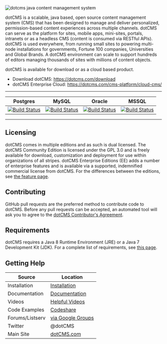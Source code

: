 
<img src="https://dotcms.com/dA/99fe3769-d649/256w/dotcms.png" title="dotcms java content management system">

dotCMS is a scalable, java based, open source content management system (CMS) that has been designed to manage and deliver personalized, permission-based content experiences across multiple channels.  dotCMS can serve as the platform for sites, mobile apps, mini-sites, portals, intranets or as a headless CMS (content is consumed via RESTful APIs).  dotCMS is used everywhere, from running small sites to powering multi-node installations for governments, Fortune 100 companies, Universities and Global Brands. A dotCMS environment can scale to support hundreds of editors managing thousands of sites with millions of content objects.  

dotCMS is available for download or as a cloud based product.


- Download dotCMS: https://dotcms.com/download
- dotCMS Enterprise Cloud: https://dotcms.com/cms-platform/cloud-cms/
---

| Postgres | MySQL | Oracle | MSSQL |
| -------- | ----- | ------ | ----- |
| [![Build Status](https://cb.dotcms.com/buildStatus/icon?job=Build_Full_Tester_Func_Int_master_Postgres)](https://cb.dotcms.com/job/Build_Full_Tester_Func_Int_master_Postgres) | [![Build Status](https://cb.dotcms.com/buildStatus/icon?job=Build_Full_Tester_Func_Int_master_MySQL)](https://cb.dotcms.com/job/Build_Full_Tester_Func_Int_master_MySQL) | [![Build Status](https://cb.dotcms.com/buildStatus/icon?job=Build_Full_Tester_Func_Int_master_Oracle)](https://cb.dotcms.com/job/Build_Full_Tester_Func_Int_master_Oracle) | [![Build Status](https://cb.dotcms.com/buildStatus/icon?job=Build_Full_Tester_Func_Int_master_MSSQL)](https://cb.dotcms.com/job/Build_Full_Tester_Func_Int_master_MSSQL) |

---


## Licensing
dotCMS comes in multiple editions and as such is dual licensed.  The dotCMS Community Edition is licensed under the GPL 3.0 and is freely available for download, customization and deployment for use within organizations of all stripes.  dotCMS Enterprise Editions (EE) adds a number of enterprise features and is available via a supported, indemnified commercial license from dotCMS.  For the differences between the editions, see [the feature page](http://dotcms.com/cms-platform/features).

## Contributing

GitHub pull requests are the preferred method to contribute code to dotCMS.  Before any pull requests can be accepted, an automated tool will ask you to agree to the [dotCMS Contributor's Agreement](https://gist.github.com/wezell/85ef45298c48494b90d92755b583acb3).

## Requirements

dotCMS requires a Java 8 Runtime Environment (JRE) or a Java 7 Development Kit (JDK). For a complete list of requirements, see [this page](http://dotcms.com/docs/latest/dotcms-technology-requirements).

## Getting Help

| Source        | Location                                               |
| ------------- |--------------------------------------------------------|
| Installation | [Installation](https://docs.dotcms.com/docs/latest/quick-start-guide)                  |
| Documentation | [Documentation](http://docs.dotcms.com/docs/)                  |
| Videos | [Helpful Videos](http://dotcms.com/videos/)                  |
| Code Examples | [Codeshare](http://docs.dotcms.com/codeshare)                  |
| Forums/Listserv        | [via Google Groups](https://groups.google.com/forum/#!forum/dotCMS) |
| Twitter       | @dotCMS                         |
| Main Site | [dotCMS.com](http://dotcms.com/)                  |

